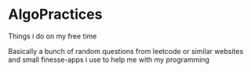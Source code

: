 # AlgoPractices
Things i do on my free time

Basically a bunch of random questions from leetcode or similar websites and
small finesse-apps i use to help me with my programming
